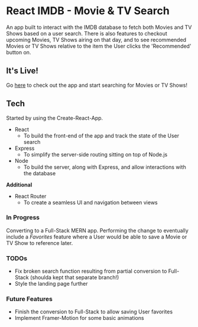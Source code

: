 # React IMDB - Movie & TV Search

An app built to interact with the IMDB database to fetch both Movies and TV Shows based on a user search. There is also features to checkout upcoming Movies, TV Shows airing on that day, and to see recommended Movies or TV Shows relative to the item the User clicks the 'Recommended' button on.

## It's Live!

Go [here](https://react-imdb-search.netlify.app/) to check out the app and start searching for Movies or TV Shows!

## Tech

Started by using the Create-React-App.

- React
  - To build the front-end of the app and track the state of the User search
- Express
  - To simplify the server-side routing sitting on top of Node.js
- Node
  - To build the server, along with Express, and allow interactions with the database

**Additional**

- React Router
  - To create a seamless UI and navigation between views


### In Progress

Converting to a Full-Stack MERN app. Performing the change to eventually include a _Favorites_ feature where a User would be able to save a Movie or TV Show to reference later.

### TODOs

- Fix broken search function resulting from partial conversion to Full-Stack (shoulda kept that separate branch!)
- Style the landing page further

### Future Features

- Finish the conversion to Full-Stack to allow saving User favorites
- Implement Framer-Motion for some basic animations
